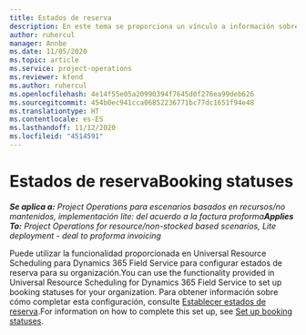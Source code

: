 ```yaml
---
title: Estados de reserva
description: En este tema se proporciona un vínculo a información sobre cómo configurar estados de reserva para Project Operations.
author: ruhercul
manager: Annbe
ms.date: 11/05/2020
ms.topic: article
ms.service: project-operations
ms.reviewer: kfend
ms.author: ruhercul
ms.openlocfilehash: 4e14f55e05a20990394f7645d0f276ea99deb626
ms.sourcegitcommit: 454b0ec941cca06852236771bc77dc1651f94e48
ms.translationtype: HT
ms.contentlocale: es-ES
ms.lasthandoff: 11/12/2020
ms.locfileid: "4514591"
---
```

# <a name="booking-statuses"></a><span data-ttu-id="2941f-103">Estados de reserva</span><span class="sxs-lookup"><span data-stu-id="2941f-103">Booking statuses</span></span>

<span data-ttu-id="2941f-104">_**Se aplica a:** Project Operations para escenarios basados en recursos/no mantenidos, implementación lite: del acuerdo a la factura proforma_</span><span class="sxs-lookup"><span data-stu-id="2941f-104">_**Applies To:** Project Operations for resource/non-stocked based scenarios, Lite deployment - deal to proforma invoicing_</span></span>

<span data-ttu-id="2941f-105">Puede utilizar la funcionalidad proporcionada en Universal Resource Scheduling para Dynamics 365 Field Service para configurar estados de reserva para su organización.</span><span class="sxs-lookup"><span data-stu-id="2941f-105">You can use the functionality provided in Universal Resource Scheduling for Dynamics 365 Field Service to set up booking statuses for your organization.</span></span> <span data-ttu-id="2941f-106">Para obtener información sobre cómo completar esta configuración, consulte [Establecer estados de reserva](https://docs.microsoft.com/dynamics365/field-service/set-up-booking-statuses).</span><span class="sxs-lookup"><span data-stu-id="2941f-106">For information on how to complete this set up, see [Set up booking statuses](https://docs.microsoft.com/dynamics365/field-service/set-up-booking-statuses).</span></span>
